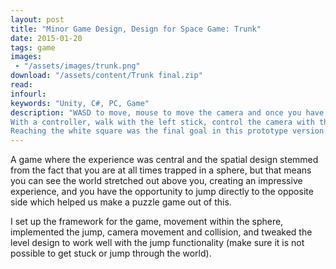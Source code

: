 ```yaml
---
layout: post
title: "Minor Game Design, Design for Space Game: Trunk"
date: 2015-01-20
tags: game
images:
 - "/assets/images/trunk.png"
download: "/assets/content/Trunk final.zip"
read:
infourl:
keywords: "Unity, C#, PC, Game"
description: "WASD to move, mouse to move the camera and once you have legs, space to jump. 
With a controller, walk with the left stick, control the camera with the right stick and jump with A or Y.
Reaching the white square was the final goal in this prototype version."
---
```


A game where the experience was central and the spatial design stemmed from the fact that you are at all times trapped in a sphere, but that means you can see the world stretched out above you, creating an impressive experience, and you have the opportunity to jump directly to the opposite side which helped us make a puzzle game out of this.

I set up the framework for the game, movement within the sphere, implemented the jump, camera movement and collision, and tweaked the level design to work well with the jump functionality (make sure it is not possible to get stuck or jump through the world).